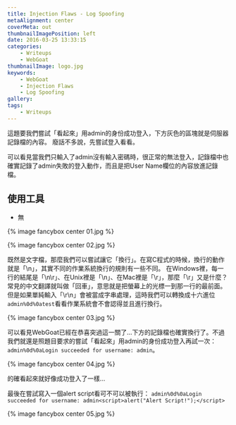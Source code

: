 ```yaml
---
title: Injection Flaws - Log Spoofing
metaAlignment: center
coverMeta: out
thumbnailImagePosition: left
date: 2016-03-25 13:33:15
categories:
	- Writeups
	- WebGoat
thumbnailImage: logo.jpg
keywords:
	- WebGoat
	- Injection Flaws
	- Log Spoofing
gallery:
tags:
    - Writeups
---
```

這題要我們嘗試「看起來」用admin的身份成功登入，下方灰色的區塊就是伺服器記錄檔的內容。 廢話不多說，先嘗試登入看看。
<!-- more -->
可以看見當我們只輸入了admin沒有輸入密碼時，很正常的無法登入，記錄檔中也確實記錄了admin失敗的登入動作，而且是把User Name欄位的內容放進記錄檔。
## 使用工具
- 無

{% image fancybox center 01.jpg %}

{% image fancybox center 02.jpg %}

既然是文字檔，那麼我們可以嘗試讓它「換行」。在寫C程式的時候，換行的動作就是「\n」，其實不同的作業系統換行的規則有一些不同。 在Windows裡，每一行的結尾是「\n\r」、在Unix裡是「\n」、在Mac裡是「\r」，那麼「\r」又是什麼？常見的中文翻譯就叫做「回車」，意思就是把螢幕上的光標一到那一行的最前面。但是如果單純輸入「\r\n」會被當成字串處理，這時我們可以轉換成十六進位`admin%0d%0atest`看看作業系統會不會認得並且進行換行。

{% image fancybox center 03.jpg %}

可以看見WebGoat已經在恭喜突過這一關了...下方的記錄檔也確實換行了。不過我們就還是照題目要求的嘗試「看起來」用admin的身份成功登入再試一次：`admin%0d%0aLogin succeeded for username: admin`。

{% image fancybox center 04.jpg %}

的確看起來就好像成功登入了一樣...

最後在嘗試寫入一個alert script看可不可以被執行： `admin%0d%0aLogin succeeded for username: admin<script>alert("Alert Script!");</script>`

{% image fancybox center 05.jpg %}
